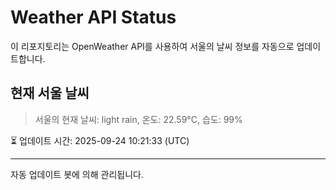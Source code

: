 
# Weather API Status

이 리포지토리는 OpenWeather API를 사용하여 서울의 날씨 정보를 자동으로 업데이트합니다.

## 현재 서울 날씨
> 서울의 현재 날씨: light rain, 온도: 22.59°C, 습도: 99%

⏳ 업데이트 시간: 2025-09-24 10:21:33 (UTC)

---
자동 업데이트 봇에 의해 관리됩니다.
